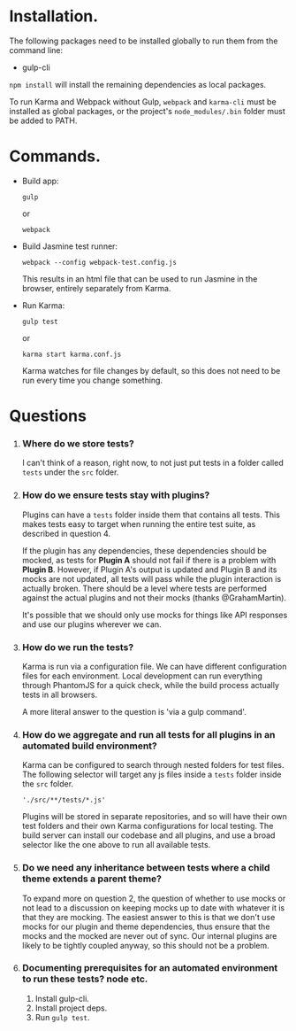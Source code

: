 # Installation.

The following packages need to be installed globally to run them from the command line:

- gulp-cli

`npm install` will install the remaining dependencies as local packages.

To run Karma and Webpack without Gulp, `webpack` and `karma-cli` must be installed as global packages, or the project's `node_modules/.bin` folder must be added to PATH. 

# Commands.
-   Build app:

    `gulp`
    
    or 
    
    `webpack`

-   Build Jasmine test runner:

    `webpack --config webpack-test.config.js`
    
    This results in an html file that can be used to run Jasmine in the browser, entirely separately from Karma.

-   Run Karma:

    `gulp test`
    
    or 
    
    `karma start karma.conf.js`
    
    Karma watches for file changes by default, so this does not need to be run every time you change something.

# Questions

1. ### Where do we store tests?

    I can't think of a reason, right now, to not just put tests in a folder called `tests` under the `src` folder.

2. ### How do we ensure tests stay with plugins?

    Plugins can have a `tests` folder inside them that contains all tests. This makes tests easy to target when running the entire test suite, as described in question 4.
 
    If the plugin has any dependencies, these dependencies should be mocked, as tests for **Plugin A** should not fail if there is a problem with **Plugin B**. However, if Plugin A's output is updated and Plugin B and its mocks are not updated, all tests will pass while the plugin interaction is actually broken. There should be a level where tests are performed against the actual plugins and not their mocks (thanks @GrahamMartin).
    
    It's possible that we should only use mocks for things like API responses and use our plugins wherever we can.

3. ### How do we run the tests?

    Karma is run via a configuration file. We can have different configuration files for each environment. Local development can run everything through PhantomJS for a quick check, while the build process actually tests in all browsers.
    
    A more literal answer to the question is 'via a gulp command'.

4. ### How do we aggregate and run all tests for all plugins in an automated build environment?

    Karma can be configured to search through nested folders for test files. The following selector will target any js files inside a `tests` folder inside the `src` folder.  
    
    `'./src/**/tests/*.js'`
    
    Plugins will be stored in separate repositories, and so will have their own test folders and their own Karma configurations for local testing. The build server can install our codebase and all plugins, and use a broad selector like the one above to run all available tests.

5. ### Do we need any inheritance between tests where a child theme extends a parent theme?

    To expand more on question 2, the question of whether to use mocks or not lead to a discussion on keeping mocks up to date with whatever it is that they are mocking. The easiest answer to this is that we don't use mocks for our plugin and theme dependencies, thus ensure that the mocks and the mocked are never out of sync. Our internal plugins are likely to be tightly coupled anyway, so this should not be a problem.

6. ### Documenting prerequisites for an automated environment to run these tests? node etc.

    1. Install gulp-cli. 
    2. Install project deps.
    3. Run `gulp test`.
